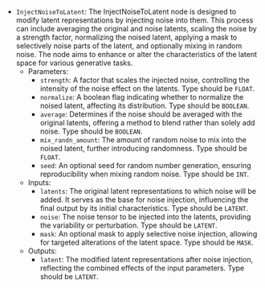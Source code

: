 - `InjectNoiseToLatent`: The InjectNoiseToLatent node is designed to modify latent representations by injecting noise into them. This process can include averaging the original and noise latents, scaling the noise by a strength factor, normalizing the noised latent, applying a mask to selectively noise parts of the latent, and optionally mixing in random noise. The node aims to enhance or alter the characteristics of the latent space for various generative tasks.
    - Parameters:
        - `strength`: A factor that scales the injected noise, controlling the intensity of the noise effect on the latents. Type should be `FLOAT`.
        - `normalize`: A boolean flag indicating whether to normalize the noised latent, affecting its distribution. Type should be `BOOLEAN`.
        - `average`: Determines if the noise should be averaged with the original latents, offering a method to blend rather than solely add noise. Type should be `BOOLEAN`.
        - `mix_randn_amount`: The amount of random noise to mix into the noised latent, further introducing randomness. Type should be `FLOAT`.
        - `seed`: An optional seed for random number generation, ensuring reproducibility when mixing random noise. Type should be `INT`.
    - Inputs:
        - `latents`: The original latent representations to which noise will be added. It serves as the base for noise injection, influencing the final output by its initial characteristics. Type should be `LATENT`.
        - `noise`: The noise tensor to be injected into the latents, providing the variability or perturbation. Type should be `LATENT`.
        - `mask`: An optional mask to apply selective noise injection, allowing for targeted alterations of the latent space. Type should be `MASK`.
    - Outputs:
        - `latent`: The modified latent representations after noise injection, reflecting the combined effects of the input parameters. Type should be `LATENT`.
